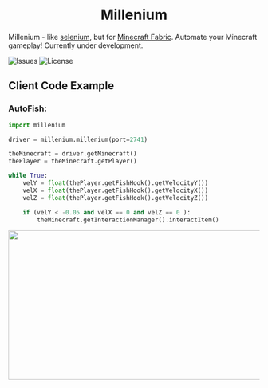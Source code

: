 <h1 align="center">
  <br>
  Millenium
  <br>
</h1>

Millenium - like [selenium](https://github.com/SeleniumHQ/selenium), but for [Minecraft Fabric](https://github.com/FabricMC/fabric). Automate your Minecraft gameplay! Currently under development.

![Issues](https://img.shields.io/github/issues/Maxdsdsdsd/millenium)
![License](https://img.shields.io/github/license/Maxdsdsdsd/millenium)

## Client Code Example

### AutoFish:

```python
import millenium

driver = millenium.millenium(port=2741)

theMinecraft = driver.getMinecraft()
thePlayer = theMinecraft.getPlayer()

while True:
    velY = float(thePlayer.getFishHook().getVelocityY())
    velX = float(thePlayer.getFishHook().getVelocityX())
    velZ = float(thePlayer.getFishHook().getVelocityZ())

    if (velY < -0.05 and velX == 0 and velZ == 0 ):
        theMinecraft.getInteractionManager().interactItem()
```

<img src="https://user-images.githubusercontent.com/33353036/213884466-5af7cc35-69f5-4760-a1bf-be4627cd6616.gif" width="550" height="300"/>
